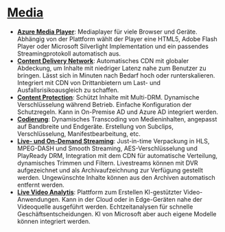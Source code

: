 # [Media]

* **[Azure Media Player]**: Mediaplayer für viele Browser und Geräte. Abhängig von der Plattform wählt der Player eine HTML5, Adobe Flash Player oder Microsoft Silverlight Implementation und ein passendes Streamingprotokoll automatisch aus.
* **[Content Delivery Network]**: Automatisches CDN mit globaler Abdeckung, um Inhalte mit niedriger Latenz nahe zum Benutzer zu bringen. Lässt sich in Minuten nach Bedarf hoch oder runterskalieren. Integriert mit CDN von Drittanbietern um Last- und Ausfallsrisikoausgleich zu schaffen.
* **[Content Protection]**: Schützt Inhalte mit Multi-DRM. Dynamische Verschlüsselung während Betrieb. Einfache Konfiguration der Schutzregeln. Kann in On-Premise AD und Azure AD integriert werden.
* **[Codierung]**: Dynamisches Transcoding von Medieninhalten, angepasst auf Bandbreite und Endgeräte. Erstellung von Subclips, Verschlüsselung, Manifestbearbeitung, etc.
* **[Live- und On-Demand Streaming]**: Just-in-time Verpackung in HLS, MPEG-DASH und Smooth Streaming, AES-Verschlüsselung und PlayReady DRM, Integration mit dem CDN für automatische Verteilung, dynamisches Trimmen und Filtern. Livestreams können mit DVR aufgezeichnet und als Archivaufzeichnung zur Verfügung gestellt werden. Ungewünschte Inhalte können aus den Archiven automatisch entfernt werden.
* **[Live Video Analytis]**<a name="live-video-analytics"></a>:  Plattform zum Erstellen KI-gestützter Video-Anwendungen. Kann in der Cloud oder in Edge-Geräten nahe der Videoquelle ausgeführt werden. Echtzeitanalysen für schnelle Geschäftsentscheidungen. KI von Microsoft aber auch eigene Modelle können integriert werden.

[Media]: https://azure.microsoft.com/de-de/services/#media
[Azure Media Player]: https://azure.microsoft.com/de-de/services/media-services/media-player/
[Content Delivery Network]: https://azure.microsoft.com/de-de/services/cdn/
[Content Protection]: https://azure.microsoft.com/de-de/services/media-services/content-protection/
[Codierung]: https://azure.microsoft.com/de-de/services/media-services/encoding/
[Live- und On-Demand Streaming]: https://azure.microsoft.com/de-de/services/media-services/live-on-demand/
[Live Video Analytis]: https://azure.microsoft.com/de-de/services/media-services/live-video-analytics/